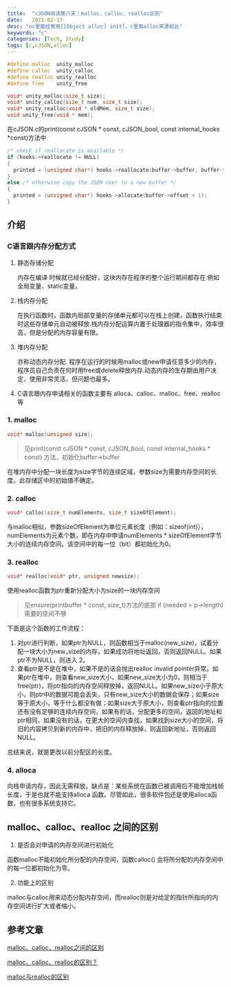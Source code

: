 ```yaml
---
title:  "cJSON阅读第八天：malloc、calloc、realloc区别"
date:   2021-02-17
desc: "oc里面经常用[[Object alloc] init]，c里面alloc来源如此"
keywords: "c"
categories: [Tech, Study]
tags: [c,cJSON,alloc]
---
```


```c
#define malloc  unity_malloc
#define calloc  unity_calloc
#define realloc unity_realloc
#define free    unity_free

void* unity_malloc(size_t size);
void* unity_calloc(size_t num, size_t size);
void* unity_realloc(void * oldMem, size_t size);
void unity_free(void * mem);
```

在cJSON.c的print(const cJSON * const, cJSON_bool, const internal_hooks *const)方法中

```c
/* check if reallocate is available */
if (hooks->reallocate != NULL) 
{
  printed = (unsigned char*) hooks->reallocate(buffer->buffer, buffer->offset + 1);      
}
else /* otherwise copy the JSON over to a new buffer */
{
  printed = (unsigned char*) hooks->allocate(buffer->offset + 1);
}
```

## 介绍

### C语言跟内存分配方式

1. 静态存储分配

   内存在编译 时候就已经分配好，这块内存在程序的整个运行期间都存在.例如全局变量、static变量。

2. 栈内存分配

   在执行函数时，函数内局部变量的存储单元都可以在栈上创建，函数执行结束时这些存储单元自动被释放.栈内存分配运算内置于处理器的指令集中，效率很高，但是分配的内存容量有限。

3. 堆内存分配

   亦称动态内存分配. 程序在运行的时候用malloc或new申请任意多少的内存，程序员自己负责在何时用free或delete释放内存.动态内存的生存期由用户决定，使用非常灵活，但问题也最多。

4. C语言跟内存申请相关的函数主要有 alloca、calloc、malloc、free、realloc等

### 1. malloc

```c
void* malloc(unsigned size);
```

> 见print(const cJSON * const, cJSON_bool, const internal_hooks * const) 方法，初始化buffer->buffer

在堆内存中分配一块长度为size字节的连续区域，参数size为需要内存空间的长度。此存储区中的初始值不确定。

### 2. calloc

```c
void* calloc(size_t numElements, size_t sizeOfElement);
```

与malloc相似，参数sizeOfElement为单位元素长度（例如：sizeof(int)），numElements为元素个数，即在内存中申请numElements * sizeOfElement字节大小的连续内存空间。该空间中的每一位（bit）都初始化为0。

### 3. realloc

```c
void* realloc(void* ptr, unsigned newsize);
```

使用realloc函数为ptr重新分配大小为size的一块内存空间

> 见ensure(printbuffer * const, size_t)方法的底部 if (needed > p->length) 需要的空间不够

下面是这个函数的工作流程：

1. 对ptr进行判断，如果ptr为NULL，则函数相当于malloc(new_size)，试着分配一块大小为new_size的内存，如果成功将地址返回，否则返回NULL。如果ptr不为NULL，则进入 2。
2. 查看ptr是不是在堆中，如果不是的话会抛出realloc invalid pointer异常。如果ptr在堆中，则查看new_size大小，如果new_size大小为0，则相当于free(ptr)，将ptr指向的内存空间释放掉，返回NULL。如果new_size小于原大小，则ptr中的数据可能会丢失，只有new_size大小的数据会保存；如果size等于原大小，等于什么都没有做；如果size大于原大小，则查看ptr指向的位置还有没有足够的连续内存空间，如果有的话，分配更多的空间，返回的地址和ptr相同，如果没有的话，在更大的空间内查找，如果找到size大小的空间，将旧的内容拷贝到新的内存中，把旧的内存释放掉，则返回新地址，否则返回NULL。

总结来说，就是更改以前分配区的长度。

### 4. alloca

向栈申请内存，因此无需释放。缺点是：某些系统在函数已被调用后不能增加栈帧长度，于是也就不能支持alloca 函数。尽管如此，很多软件包还是使用alloca函数，也有很多系统支持它。

## malloc、calloc、realloc 之间的区别

1. 是否会对申请的内存空间进行初始化

函数malloc不能初始化所分配的内存空间，函数calloc() 会将所分配的内存空间中的每一位都初始化为零。


2. 功能上的区别

malloc与calloc用来动态分配内存空间，而realloc则是对给定的指针所指向的内存空间进行扩大或者缩小。

## 参考文章

[malloc、calloc、realloc之间的区别](https://blog.csdn.net/cloud323/article/details/76902842)

[malloc、calloc、realloc的区别？](https://www.jianshu.com/p/718f68a092b0)

[malloc与realloc的区别](https://blog.csdn.net/wangyeqiang/article/details/8510576)